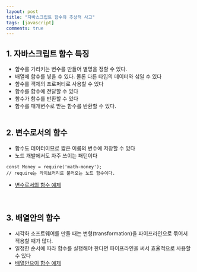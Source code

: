 ```yaml
---
layout: post
title: "자바스크립트 함수와 추상적 사고"
tags: [javascript]
comments: true
---
```


## 1. 자바스크립트 함수 특징
- 함수를 가리키는 변수를 만들어 별명을 정할 수 있다.
- 배열에 함수를 넣을 수 있다. 물론 다른 타입의 데이터와 섞일 수 있다
- 함수를 객체의 프로퍼티로 사용할 수 있다
- 함수를 함수에 전달할 수 있다
- 함수가 함수를 반환할 수 있다
- 함수를 매개변수로 받는 함수를 반환할 수 있다.
<br/><br/>

## 2. 변수로서의 함수
- 함수도 데이터이므로 짧은 이름의 변수에 저장할 수 있다
- 노드 개발에서도 자주 쓰이는 패턴이다

```
const Money = require('math-money');
// require는 라이브러리르 불러오는 노드 함수이다.
```  

- [변수로서의 함수 예제](https://github.com/yoojh9/learning-javascript-example/blob/master/ch13/function-as-variable-test.js)  
<br/><br/>

## 3. 배열안의 함수
- 시각화 소프트웨어를 만들 때는 변형(transformation)을 파이프라인으로 묶어서 적용할 때가 많다.
- 일정한 순서에 따라 함수를 실행해야 한다면 파이프라인을 써서 효율적으로 사용할 수 있다
- [배열안으이 함수 예제](https://github.com/yoojh9/learning-javascript-example/blob/master/ch13/function-in-array-test.js)  